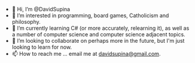 - 👋 Hi, I’m @DavidSupina
- 👀 I’m interested in programming, board games, Catholicism and philosophy.
- 🌱 I’m currently learning C# (or more accurately, relearning it), as well as a number of computer science and computer science adjacent topics.
- 💞️ I’m looking to collaborate on perhaps more in the future, but I'm just looking to learn for now.
- 📫 How to reach me ... email me at davidsupina@gmail.com.

<!---
DavidSupina/DavidSupina is a ✨ special ✨ repository because its `README.md` (this file) appears on your GitHub profile.
You can click the Preview link to take a look at your changes.
--->
